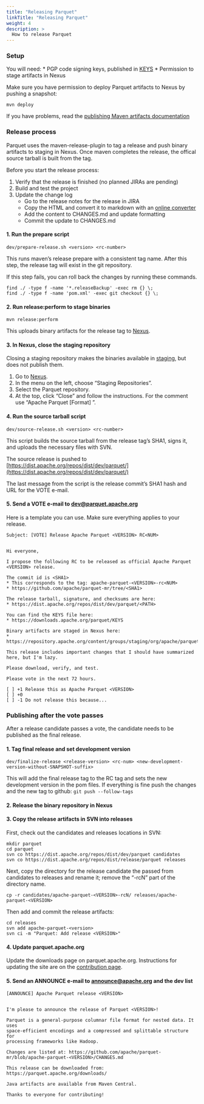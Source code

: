 ```yaml
---
title: "Releasing Parquet"
linkTitle: "Releasing Parquet"
weight: 4
description: >
  How to release Parquet
---
```


### Setup

You will need: \* PGP code signing keys, published in [KEYS](https://downloads.apache.org/parquet/KEYS) \* Permission to stage artifacts in Nexus

Make sure you have permission to deploy Parquet artifacts to Nexus by pushing a snapshot:

    mvn deploy


If you have problems, read the [publishing Maven artifacts documentation](https://www.apache.org/dev/publishing-maven-artifacts.html)

### Release process

Parquet uses the maven-release-plugin to tag a release and push binary artifacts to staging in Nexus. Once maven completes the release, the offical source tarball is built from the tag.

Before you start the release process:

1.  Verify that the release is finished (no planned JIRAs are pending)
2.  Build and test the project
3.  Update the change log
    *   Go to the release notes for the release in JIRA
    *   Copy the HTML and convert it to markdown with an [online converter](https://domchristie.github.io/turndown/)
    *   Add the content to CHANGES.md and update formatting
    *   Commit the update to CHANGES.md

#### 1\. Run the prepare script

    dev/prepare-release.sh <version> <rc-number>


This runs maven’s release prepare with a consistent tag name. After this step, the release tag will exist in the git repository.

If this step fails, you can roll back the changes by running these commands.

    find ./ -type f -name '*.releaseBackup' -exec rm {} \;
    find ./ -type f -name 'pom.xml' -exec git checkout {} \;


#### 2\. Run release:perform to stage binaries

    mvn release:perform


This uploads binary artifacts for the release tag to [Nexus](https://repository.apache.org/).

#### 3\. In Nexus, close the staging repository

Closing a staging repository makes the binaries available in [staging](https://repository.apache.org/content/groups/staging/org/apache/parquet/), but does not publish them.

1.  Go to [Nexus](https://repository.apache.org/).
2.  In the menu on the left, choose “Staging Repositories”.
3.  Select the Parquet repository.
4.  At the top, click “Close” and follow the instructions. For the comment use “Apache Parquet \[Format\] ”.

#### 4\. Run the source tarball script

    dev/source-release.sh <version> <rc-number>


This script builds the source tarball from the release tag’s SHA1, signs it, and uploads the necessary files with SVN.

The source release is pushed to [https://dist.apache.org/repos/dist/dev/parquet/](https://dist.apache.org/repos/dist/dev/parquet/)

The last message from the script is the release commit’s SHA1 hash and URL for the VOTE e-mail.

#### 5\. Send a VOTE e-mail to [dev@parquet.apache.org](mailto:dev@parquet.apache.org)

Here is a template you can use. Make sure everything applies to your release.

    Subject: [VOTE] Release Apache Parquet <VERSION> RC<NUM>


    Hi everyone,

    I propose the following RC to be released as official Apache Parquet <VERSION> release.

    The commit id is <SHA1>
    * This corresponds to the tag: apache-parquet-<VERSION>-rc<NUM>
    * https://github.com/apache/parquet-mr/tree/<SHA1>

    The release tarball, signature, and checksums are here:
    * https://dist.apache.org/repos/dist/dev/parquet/<PATH>

    You can find the KEYS file here:
    * https://downloads.apache.org/parquet/KEYS

    Binary artifacts are staged in Nexus here:
    * https://repository.apache.org/content/groups/staging/org/apache/parquet/

    This release includes important changes that I should have summarized here, but I'm lazy.

    Please download, verify, and test.

    Please vote in the next 72 hours.

    [ ] +1 Release this as Apache Parquet <VERSION>
    [ ] +0
    [ ] -1 Do not release this because...



### Publishing after the vote passes

After a release candidate passes a vote, the candidate needs to be published as the final release.

#### 1\. Tag final release and set development version

    dev/finalize-release <release-version> <rc-num> <new-development-version-without-SNAPSHOT-suffix>


This will add the final release tag to the RC tag and sets the new development version in the pom files. If everything is fine push the changes and the new tag to github: `git push --follow-tags`

#### 2\. Release the binary repository in Nexus

#### 3\. Copy the release artifacts in SVN into releases

First, check out the candidates and releases locations in SVN:

    mkdir parquet
    cd parquet
    svn co https://dist.apache.org/repos/dist/dev/parquet candidates
    svn co https://dist.apache.org/repos/dist/release/parquet releases


Next, copy the directory for the release candidate the passed from candidates to releases and rename it; remove the “-rcN” part of the directory name.

    cp -r candidates/apache-parquet-<VERSION>-rcN/ releases/apache-parquet-<VERSION>


Then add and commit the release artifacts:

    cd releases
    svn add apache-parquet-<version>
    svn ci -m "Parquet: Add release <VERSION>"


#### 4\. Update parquet.apache.org

Update the downloads page on parquet.apache.org. Instructions for updating the site are on the [contribution page](http://parquet.apache.org/contribute/).

#### 5\. Send an ANNOUNCE e-mail to [announce@apache.org](mailto:announce@apache.org) and the dev list

    [ANNOUNCE] Apache Parquet release <VERSION>


    I'm please to announce the release of Parquet <VERSION>!

    Parquet is a general-purpose columnar file format for nested data. It uses
    space-efficient encodings and a compressed and splittable structure for
    processing frameworks like Hadoop.

    Changes are listed at: https://github.com/apache/parquet-mr/blob/apache-parquet-<VERSION>/CHANGES.md

    This release can be downloaded from: https://parquet.apache.org/downloads/

    Java artifacts are available from Maven Central.

    Thanks to everyone for contributing!
